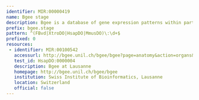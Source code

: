 ```yaml
---
identifier: MIR:00000419
name: Bgee stage
description: Bgee is a database of gene expression patterns within particular anatomical structures within a species, and between different animal species. This collection refers to developmental stages.
prefix: bgee.stage
pattern: ^(FBvd|XtroDO|HsapDO|MmusDO)\:\d+$
prefixed: 0
resources:
 - identifier: MIR:00100542
   accessurl: http://bgee.unil.ch/bgee/bgee?page=anatomy&action=organs&stage_id=${id}&stage_children=on
   test_id: HsapDO:0000004
   description: Bgee at Lausanne
   homepage: http://bgee.unil.ch/bgee/bgee
   institution: Swiss Institute of Bioinformatics, Lausanne
   location: Switzerland
   official: false
---
```

